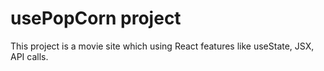 # usePopCorn project

This project is a movie site which using React features like useState, JSX, API calls.
